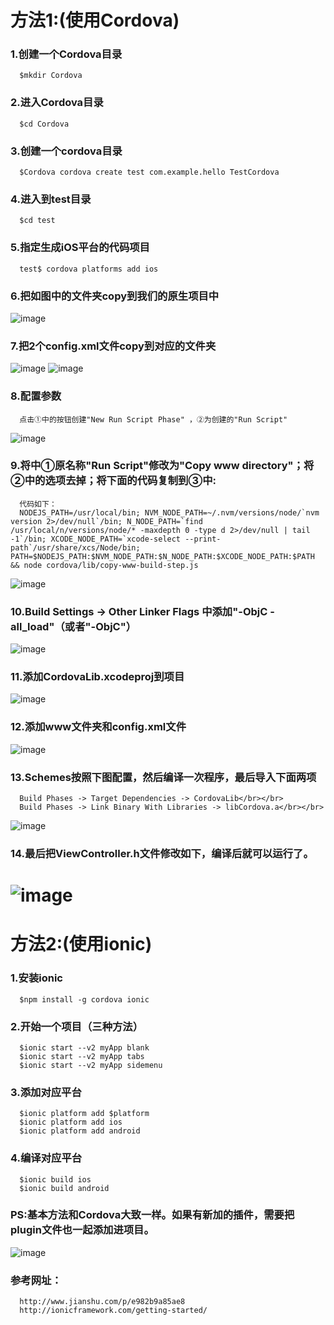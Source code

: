 方法1:(使用Cordova)
===================================  
### 1.创建一个Cordova目录</br>
      $mkdir Cordova
### 2.进入Cordova目录</br>
      $cd Cordova
### 3.创建一个cordova目录</br>
      $Cordova cordova create test com.example.hello TestCordova
### 4.进入到test目录</br>
      $cd test
### 5.指定生成iOS平台的代码项目</br>
      test$ cordova platforms add ios
### 6.把如图中的文件夹copy到我们的原生项目中
![image](https://github.com/jinzekid/ionic-native-hybirdDev/blob/master/src/imgs/1.png)
### 7.把2个config.xml文件copy到对应的文件夹
![image](https://github.com/jinzekid/ionic-native-hybirdDev/blob/master/src/imgs/2.png)
![image](https://github.com/jinzekid/ionic-native-hybirdDev/blob/master/src/imgs/3.png)
### 8.配置参数
      点击①中的按钮创建"New Run Script Phase" ，②为创建的"Run Script"
![image](https://github.com/jinzekid/ionic-native-hybirdDev/blob/master/src/imgs/4.png)
### 9.将中①原名称"Run Script"修改为"Copy www directory"；将②中的选项去掉；将下面的代码复制到③中:
      代码如下：
      NODEJS_PATH=/usr/local/bin; NVM_NODE_PATH=~/.nvm/versions/node/`nvm version 2>/dev/null`/bin; N_NODE_PATH=`find /usr/local/n/versions/node/* -maxdepth 0 -type d 2>/dev/null | tail -1`/bin; XCODE_NODE_PATH=`xcode-select --print-path`/usr/share/xcs/Node/bin; PATH=$NODEJS_PATH:$NVM_NODE_PATH:$N_NODE_PATH:$XCODE_NODE_PATH:$PATH && node cordova/lib/copy-www-build-step.js
![image](https://github.com/jinzekid/ionic-native-hybirdDev/blob/master/src/imgs/5.png)
### 10.Build Settings -> Other Linker Flags 中添加"-ObjC -all_load"（或者"-ObjC"）
![image](https://github.com/jinzekid/ionic-native-hybirdDev/blob/master/src/imgs/6.png)
### 11.添加CordovaLib.xcodeproj到项目
![image](https://github.com/jinzekid/ionic-native-hybirdDev/blob/master/src/imgs/7.png)
### 12.添加www文件夹和config.xml文件
![image](https://github.com/jinzekid/ionic-native-hybirdDev/blob/master/src/imgs/8.png)
### 13.Schemes按照下图配置，然后编译一次程序，最后导入下面两项
      Build Phases -> Target Dependencies -> CordovaLib</br></br>
      Build Phases -> Link Binary With Libraries -> libCordova.a</br></br>
![image](https://github.com/jinzekid/ionic-native-hybirdDev/blob/master/src/imgs/9.png)
### 14.最后把ViewController.h文件修改如下，编译后就可以运行了。</br>
![image](https://github.com/jinzekid/ionic-native-hybirdDev/blob/master/src/imgs/11.png)
===================================
方法2:(使用ionic)
===================================
### 1.安装ionic
      $npm install -g cordova ionic
### 2.开始一个项目（三种方法）
      $ionic start --v2 myApp blank
      $ionic start --v2 myApp tabs
      $ionic start --v2 myApp sidemenu
### 3.添加对应平台
      $ionic platform add $platform
      $ionic platform add ios
      $ionic platform add android
### 4.编译对应平台
      $ionic build ios
      $ionic build android
### PS:基本方法和Cordova大致一样。如果有新加的插件，需要把plugin文件也一起添加进项目。
![image](https://github.com/jinzekid/ionic-native-hybirdDev/blob/master/src/imgs/10.png)
### 参考网址：
      http://www.jianshu.com/p/e982b9a85ae8
      http://ionicframework.com/getting-started/
